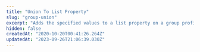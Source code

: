 ```yaml
---
title: "Union To List Property"
slug: "group-union"
excerpt: "Adds the specified values to a list property on a group profile and ensures that those values only appear once. The profile is created if it does not exist."
hidden: false
createdAt: "2020-10-20T00:41:26.264Z"
updatedAt: "2023-09-26T21:06:39.030Z"
---
```

